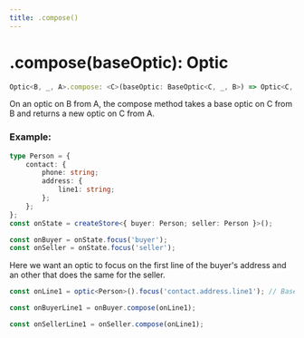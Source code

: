 ```yaml
---
title: .compose()
---
```


# .compose(baseOptic): Optic

```ts
Optic<B, _, A>.compose: <C>(baseOptic: BaseOptic<C, _, B>) => Optic<C, _, A>;
```

On an optic on B from A, the compose method takes a base optic on C from B and returns a new optic on C from A.

### Example:

```ts
type Person = {
    contact: {
        phone: string;
        address: {
            line1: string;
        };
    };
};
const onState = createStore<{ buyer: Person; seller: Person }>();

const onBuyer = onState.focus('buyer');
const onSeller = onState.focus('seller');
```

Here we want an optic to focus on the first line of the buyer's address and an other that does the same for the seller.

```ts
const onLine1 = optic<Person>().focus('contact.address.line1'); // BaseOptic

const onBuyerLine1 = onBuyer.compose(onLine1);

const onSellerLine1 = onSeller.compose(onLine1);
```
